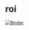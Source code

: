 # roi

[![Binder](https://mybinder.org/badge_logo.svg)](https://mybinder.org/v2/git/https%3A%2F%2Fgitlab.fi.muni.cz%2Fxgorta%2Froi/HEAD?labpath=roi.ipynb)
